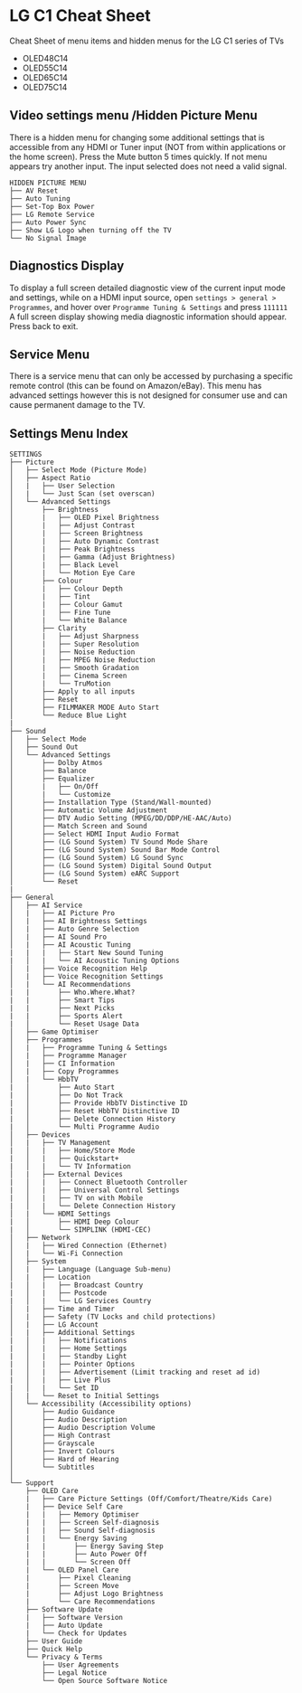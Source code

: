 # LG C1 Cheat Sheet

Cheat Sheet of menu items and hidden menus for the LG C1 series of TVs

- OLED48C14
- OLED55C14
- OLED65C14
- OLED75C14

## Video settings menu /Hidden Picture Menu
There is a hidden menu for changing some additional settings that is accessible from any HDMI or Tuner input (NOT from within applications or the home screen).
Press the Mute button 5 times quickly. If not menu appears try another input. The input selected does not need a valid signal.

```
HIDDEN PICTURE MENU
├── AV Reset
├── Auto Tuning
├── Set-Top Box Power
├── LG Remote Service
├── Auto Power Sync
├── Show LG Logo when turning off the TV
└── No Signal Image
```

## Diagnostics Display
To display a full screen detailed diagnostic view of the current input mode and settings, while on a HDMI input source, open `settings > general > Programmes`, and hover over `Programme Tuning & Settings` and press `111111`
A full screen display showing media diagnostic information should appear. Press back to exit.

## Service Menu
There is a service menu that can only be accessed by purchasing a specific remote control (this can be found on Amazon/eBay). This menu has advanced settings however this is not designed for consumer use and can cause permanent damage to the TV.


## Settings Menu Index
```
SETTINGS
├── Picture
│   ├── Select Mode (Picture Mode)
│   ├── Aspect Ratio
│   |   ├── User Selection 
│   |   └── Just Scan (set overscan)
│   └── Advanced Settings
│       ├── Brightness
│       |   ├── OLED Pixel Brightness
│       |   ├── Adjust Contrast
│       |   ├── Screen Brightness
│       |   ├── Auto Dynamic Contrast
│       |   ├── Peak Brightness
│       |   ├── Gamma (Adjust Brightness)
│       |   ├── Black Level
│       |   └── Motion Eye Care
│       ├── Colour
│       |   ├── Colour Depth
│       |   ├── Tint
│       |   ├── Colour Gamut
│       |   ├── Fine Tune
│       |   └── White Balance
│       ├── Clarity
│       |   ├── Adjust Sharpness
│       |   ├── Super Resolution
│       |   ├── Noise Reduction
│       |   ├── MPEG Noise Reduction
│       |   ├── Smooth Gradation
│       |   ├── Cinema Screen
│       |   └── TruMotion
│       ├── Apply to all inputs
│       ├── Reset
│       ├── FILMMAKER MODE Auto Start
│       └── Reduce Blue Light
|
├── Sound
│   ├── Select Mode 
│   ├── Sound Out 
│   └── Advanced Settings
│       ├── Dolby Atmos
│       ├── Balance
│       ├── Equalizer
│       |   ├── On/Off
│       |   └── Customize
│       ├── Installation Type (Stand/Wall-mounted)
│       ├── Automatic Volume Adjustment
│       ├── DTV Audio Setting (MPEG/DD/DDP/HE-AAC/Auto)
│       ├── Match Screen and Sound
│       ├── Select HDMI Input Audio Format
│       ├── (LG Sound System) TV Sound Mode Share
│       ├── (LG Sound System) Sound Bar Mode Control
│       ├── (LG Sound System) LG Sound Sync
│       ├── (LG Sound System) Digital Sound Output
│       ├── (LG Sound System) eARC Support
│       └── Reset
|
├── General
│   ├── AI Service
│   |   ├── AI Picture Pro
│   |   ├── AI Brightness Settings
│   |   ├── Auto Genre Selection
│   |   ├── AI Sound Pro
│   |   ├── AI Acoustic Tuning
|   |   |   ├── Start New Sound Tuning
|   │   |   └── AI Acoustic Tuning Options
│   |   ├── Voice Recognition Help
│   |   ├── Voice Recognition Settings
│   |   └── AI Recommendations
|   |       ├── Who.Where.What?
|   |       ├── Smart Tips
|   |       ├── Next Picks
|   |       ├── Sports Alert
|   │       └── Reset Usage Data
│   ├── Game Optimiser
│   ├── Programmes
│   |   ├── Programme Tuning & Settings
│   |   ├── Programme Manager
│   |   ├── CI Information
│   |   ├── Copy Programmes
│   |   └── HbbTV
|   │       ├── Auto Start
|   │       ├── Do Not Track
|   │       ├── Provide HbbTV Distinctive ID
|   │       ├── Reset HbbTV Distinctive ID
|   │       ├── Delete Connection History 
|   │       └── Multi Programme Audio
│   ├── Devices
│   |   ├── TV Management
|   │   |   ├── Home/Store Mode
|   │   |   ├── Quickstart+
|   │   |   └── TV Information
│   |   ├── External Devices
|   │   |   ├── Connect Bluetooth Controller
|   │   |   ├── Universal Control Settings
|   │   |   ├── TV on with Mobile
|   │   |   └── Delete Connection History
│   |   └── HDMI Settings
|   │       ├── HDMI Deep Colour
|   │       └── SIMPLINK (HDMI-CEC)
│   ├── Network
│   |   ├── Wired Connection (Ethernet)
│   |   └── Wi-Fi Connection
│   ├── System
│   |   ├── Language (Language Sub-menu)
│   |   ├── Location
|   │   |   ├── Broadcast Country
|   │   |   ├── Postcode
|   │   |   └── LG Services Country
│   |   ├── Time and Timer
│   |   ├── Safety (TV Locks and child protections)
│   |   ├── LG Account
│   |   ├── Additional Settings
|   │   |   ├── Notifications
|   │   |   ├── Home Settings
|   │   |   ├── Standby Light
|   │   |   ├── Pointer Options
|   │   |   ├── Advertisement (Limit tracking and reset ad id)
|   │   |   ├── Live Plus
|   │   |   └── Set ID
│   |   └── Reset to Initial Settings
│   └── Accessibility (Accessibility options)
│       ├── Audio Guidance
│       ├── Audio Description
│       ├── Audio Description Volume
│       ├── High Contrast
│       ├── Grayscale
│       ├── Invert Colours
│       ├── Hard of Hearing
│       └── Subtitles
│       
└── Support
    ├── OLED Care
    |   ├── Care Picture Settings (Off/Comfort/Theatre/Kids Care)
    |   ├── Device Self Care
    |   |   ├── Memory Optimiser
    |   |   ├── Screen Self-diagnosis
    |   |   ├── Sound Self-diagnosis
    |   |   └── Energy Saving
    |   |       ├── Energy Saving Step
    |   |       ├── Auto Power Off
    |   |       └── Screen Off
    |   └── OLED Panel Care
    |       ├── Pixel Cleaning
    |       ├── Screen Move
    |       ├── Adjust Logo Brightness
    |       └── Care Recommendations
    ├── Software Update
    |   ├── Software Version
    |   ├── Auto Update
    |   └── Check for Updates
    ├── User Guide
    ├── Quick Help
    └── Privacy & Terms
        ├── User Agreements
        ├── Legal Notice
        └── Open Source Software Notice



```